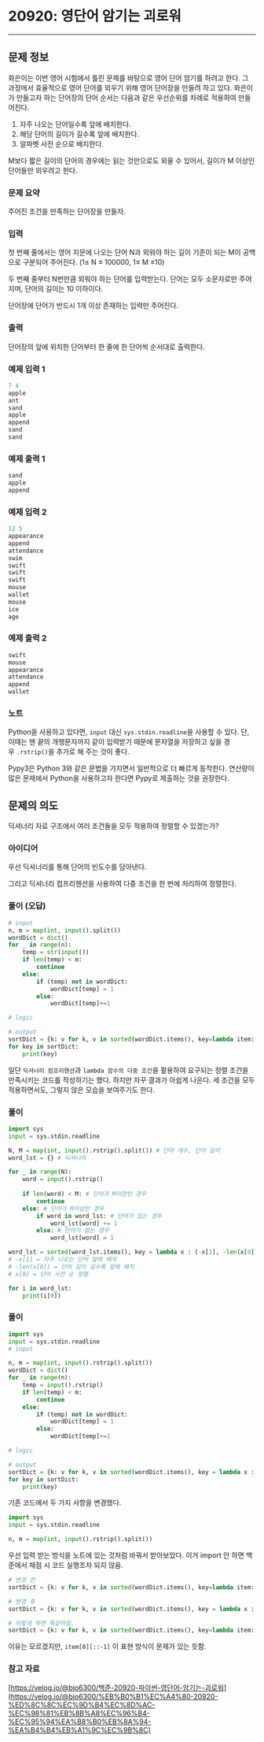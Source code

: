 # 20920: 영단어 암기는 괴로워

---

## 문제 정보

화은이는 이번 영어 시험에서 틀린 문제를 바탕으로 영어 단어 암기를 하려고 한다. 그 과정에서 효율적으로 영어 단어를 외우기 위해 영어 단어장을 만들려 하고 있다. 화은이가 만들고자 하는 단어장의 단어 순서는 다음과 같은 우선순위를 차례로 적용하여 만들어진다.

1. 자주 나오는 단어일수록 앞에 배치한다.
2. 해당 단어의 길이가 길수록 앞에 배치한다.
3. 알파벳 사전 순으로 배치한다.

M보다 짧은 길이의 단어의 경우에는 읽는 것만으로도 외울 수 있어서, 길이가 M 이상인 단어들만 외우려고 한다. 

### 문제 요약

주어진 조건을 만족하는 단어장을 만들자.

### 입력

첫 번째 줄에서는 영어 지문에 나오는 단어 N과 외워야 하는 길이 기준이 되는 M이 공백으로 구분되어 주어진다. (1≤ N ≤ 100000, 1≤ M ≤10)

두 번째 줄부터 N번만큼 외워야 하는 단어를 입력받는다. 단어는 모두 소문자로만 주어지며, 단어의 길이는 10 이하이다.

단어장에 단어가 반드시 1개 이상 존재하는 입력만 주어진다.

### 출력

단어장의 앞에 위치한 단어부터 한 줄에 한 단어씩 순서대로 출력한다.

### 예제 입력 1

```python
7 4
apple
ant
sand
apple
append
sand
sand
```

### 예제 출력 1

```python
sand
apple
append
```

### 예제 입력 2

```python
12 5
appearance
append
attendance
swim
swift
swift
swift
mouse
wallet
mouse
ice
age
```

### 예제 출력 2

```python
swift
mouse
appearance
attendance
append
wallet
```

### 노트

Python을 사용하고 있다면, `input` 대신 `sys.stdin.readline`을 사용할 수 있다. 단, 이때는 맨 끝의 개행문자까지 같이 입력받기 때문에 문자열을 저장하고 싶을 경우 `.rstrip()`을 추가로 해 주는 것이 좋다.

Pypy3은 Python 3와 같은 문법을 가지면서 일반적으로 더 빠르게 동작한다. 연산량이 많은 문제에서 Python을 사용하고자 한다면 Pypy로 제출하는 것을 권장한다.

## 문제의 의도

딕셔너리 자료 구조에서 여러 조건들을 모두 적용하여 정렬할 수 있겠는가?

### 아이디어

우선 딕셔너리를 통해 단어의 빈도수를 담아낸다.

그리고 딕셔너리 컴프리헨션을 사용하여 다중 조건을 한 번에 처리하여 정렬한다.

### 풀이 (오답)

```python
# input
n, m = map(int, input().split())
wordDict = dict()
for _ in range(n):
    temp = str(input())
    if len(temp) < m:
        continue
    else:
        if (temp) not in wordDict:
            wordDict[temp] = 1
        else:
            wordDict[temp]+=1

# logic

# output
sortDict = {k: v for k, v in sorted(wordDict.items(), key=lambda item: (item[1], len(item[0]), item[0][::-1]), reverse= True)}
for key in sortDict:
    print(key)
```

일단 `딕셔너리 컴프리헨션`과 `lambda 함수의 다중 조건`을 활용하여 요구되는 정렬 조건을 만족시키는 코드를 작성하기는 했다. 하지만 자꾸 결과가 아쉽게 나온다. 세 조건을 모두 적용하면서도, 그렇지 않은 모습을 보여주기도 한다.

### 풀이

```python
import sys
input = sys.stdin.readline

N, M = map(int, input().rstrip().split()) # 단어 개수, 단어 길이
word_lst = {} # 딕셔너리

for _ in range(N):
    word = input().rstrip()
    
    if len(word) < M: # 단어가 M미만인 경우
        continue
    else: # 단어가 M이상인 경우
        if word in word_lst: # 단어가 있는 경우
            word_lst[word] += 1
        else: # 단어가 없는 경우
            word_lst[word] = 1

word_lst = sorted(word_lst.items(), key = lambda x : (-x[1], -len(x[0]), x[0])) # x[0] = 단어, x[1] = 단어 빈도수
# -x[1] = 자주 나오는 단어 앞에 배치
# -len(x[0]) = 단어 길이 길수록 앞에 배치
# x[0] = 단어 사전 순 정렬

for i in word_lst:
    print(i[0])
```

### 풀이

```python
import sys
input = sys.stdin.readline
# input

n, m = map(int, input().rstrip().split())
wordDict = dict()
for _ in range(n):
    temp = input().rstrip()
    if len(temp) < m:
        continue
    else:
        if (temp) not in wordDict:
            wordDict[temp] = 1
        else:
            wordDict[temp]+=1

# logic

# output
sortDict = {k: v for k, v in sorted(wordDict.items(), key = lambda x : (-x[1], -len(x[0]), x[0]))}
for key in sortDict:
    print(key)
```

기존 코드에서 두 가지 사항을 변경했다.

```python
import sys
input = sys.stdin.readline

n, m = map(int, input().rstrip().split())
```

우선 입력 받는 방식을 노트에 있는 것처럼 바꿔서 받아보았다. 이거 import 안 하면 백준에서 채점 시 코드 실행조차 되지 않음.

```python
# 변경 전
sortDict = {k: v for k, v in sorted(wordDict.items(), key=lambda item: (item[1], len(item[0]), item[0][::-1]), reverse= True)}

# 변경 후
sortDict = {k: v for k, v in sorted(wordDict.items(), key = lambda x : (-x[1], -len(x[0]), x[0]))}

# 이렇게 하면 똑같아짐.
sortDict = {k: v for k, v in sorted(wordDict.items(), key=lambda item: (-item[1], -len(item[0]), item[0]))} 
```

이유는 모르겠지만, `item[0][::-1]` 이 표현 방식이 문제가 있는 듯함. 

### 참고 자료

[https://velog.io/@bjo6300/백준-20920-파이썬-영단어-암기는-괴로워](https://velog.io/@bjo6300/%EB%B0%B1%EC%A4%80-20920-%ED%8C%8C%EC%9D%B4%EC%8D%AC-%EC%98%81%EB%8B%A8%EC%96%B4-%EC%95%94%EA%B8%B0%EB%8A%94-%EA%B4%B4%EB%A1%9C%EC%9B%8C)